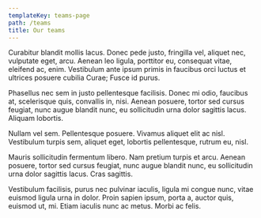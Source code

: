 ```yaml
---
templateKey: teams-page
path: /teams
title: Our teams
---
```

Curabitur blandit mollis lacus. Donec pede justo, fringilla vel, aliquet nec, vulputate eget, arcu. Aenean leo ligula, porttitor eu, consequat vitae, eleifend ac, enim. Vestibulum ante ipsum primis in faucibus orci luctus et ultrices posuere cubilia Curae; Fusce id purus.

Phasellus nec sem in justo pellentesque facilisis. Donec mi odio, faucibus at, scelerisque quis, convallis in, nisi. Aenean posuere, tortor sed cursus feugiat, nunc augue blandit nunc, eu sollicitudin urna dolor sagittis lacus. Aliquam lobortis.

Nullam vel sem. Pellentesque posuere. Vivamus aliquet elit ac nisl. Vestibulum turpis sem, aliquet eget, lobortis pellentesque, rutrum eu, nisl.

Mauris sollicitudin fermentum libero. Nam pretium turpis et arcu. Aenean posuere, tortor sed cursus feugiat, nunc augue blandit nunc, eu sollicitudin urna dolor sagittis lacus. Cras sagittis.

Vestibulum facilisis, purus nec pulvinar iaculis, ligula mi congue nunc, vitae euismod ligula urna in dolor. Proin sapien ipsum, porta a, auctor quis, euismod ut, mi. Etiam iaculis nunc ac metus. Morbi ac felis.